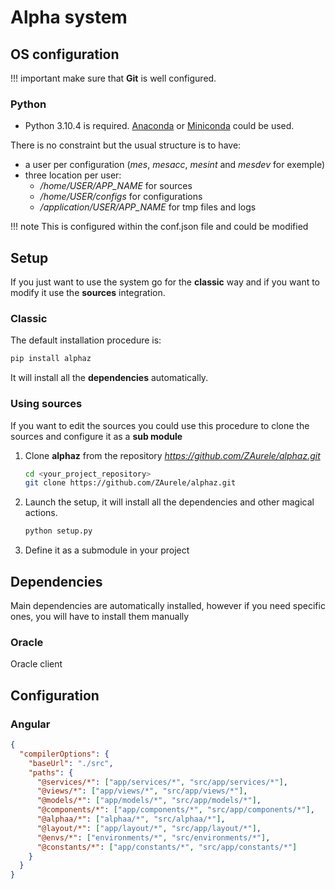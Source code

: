 # Alpha system 

## OS configuration

!!! important 
    make sure that **Git** is well configured.

### Python

- Python 3.10.4 is required.
[Anaconda](https://www.anaconda.com/) or [Miniconda](https://docs.conda.io/projects/conda/en/latest/user-guide/install/linux.html) could be used.

There is no constraint but the usual structure is to have:

- a user per configuration (_mes_, _mesacc_, _mesint_ and _mesdev_ for exemple)
- three location per user:
    - *_/home/USER/APP_NAME_* for sources
    - *_/home/USER/configs_* for configurations
    - *_/application/USER/APP_NAME_* for tmp files and logs

!!! note
    This is configured within the conf.json file and could be modified

## Setup

If you just want to use the system go for the **classic** way and if you want to modify it use the **sources** integration.

### Classic

The default installation procedure is:

```sh
pip install alphaz
```

It will install all the **dependencies** automatically.

### Using sources

If you want to edit the sources you could use this procedure to clone the sources and configure it as a **sub module**

1. Clone **alphaz** from the repository _https://github.com/ZAurele/alphaz.git_

    ```sh
    cd <your_project_repository>
    git clone https://github.com/ZAurele/alphaz.git
    ```

2. Launch the setup, it will install all the dependencies and other magical actions.

    ```sh
    python setup.py
    ```

3. Define it as a submodule in your project

## Dependencies

Main dependencies are automatically installed, however if you need specific ones, you will have to install them manually

### Oracle

Oracle client 

## Configuration

### Angular

```json
{
  "compilerOptions": {
    "baseUrl": "./src",
    "paths": {
      "@services/*": ["app/services/*", "src/app/services/*"],
      "@views/*": ["app/views/*", "src/app/views/*"],
      "@models/*": ["app/models/*", "src/app/models/*"],
      "@components/*": ["app/components/*", "src/app/components/*"],
      "@alphaa/*": ["alphaa/*", "src/alphaa/*"],
      "@layout/*": ["app/layout/*", "src/app/layout/*"],
      "@envs/*": ["environments/*", "src/environments/*"],
      "@constants/*": ["app/constants/*", "src/app/constants/*"]
    }
  }
}
```